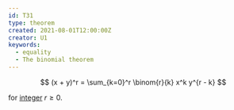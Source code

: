```yaml
---
id: T31
type: theorem
created: 2021-08-01T12:00:00Z
creator: U1
keywords:
  - equality
  - The binomial theorem
---
```

$$
(x + y)^r = \sum_{k=0}^r \binom{r}{k} x^k y^{r - k}
$$

for [integer](#integer) $r \geq 0$.

[](D52#binomial-coefficient)
[](#notation-integer-finite-summation)
